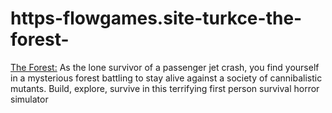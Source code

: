 # https-flowgames.site-turkce-the-forest-
[The Forest:](https://flowgames.site/turkce-the-forest/) As the lone survivor of a passenger jet crash, you find yourself in a mysterious forest battling to stay alive against a society of cannibalistic mutants. Build, explore, survive in this terrifying first person survival horror simulator
